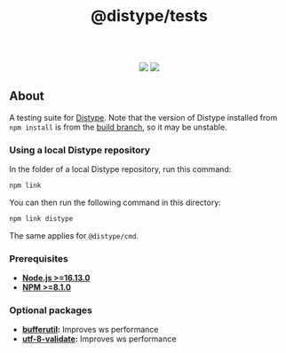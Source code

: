 <div align="center">
    <br>
    <h1>@distype/tests</h1>
    <br><br>
    <p>
        <a href="https://github.com/distype/tests/actions/workflows/tests.yml"><img src="https://img.shields.io/github/workflow/status/distype/tests/Tests?label=tests&style=for-the-badge&logo=github"><a>
        <a href="https://discord.gg/E2JsYPPJYN"><img src="https://img.shields.io/discord/773939670505619486?color=5162F1&style=for-the-badge&logo=discord&logoColor=white"></a>
    </p>
</div>

## About

A testing suite for [Distype](https://github.com/distype/distype). Note that the version of Distype installed from `npm install` is from the [build branch](https://github.com/distype/distype/tree/build), so it may be unstable.

### Using a local Distype repository

In the folder of a local Distype repository, run this command:
```sh
npm link
```

You can then run the following command in this directory:
```sh
npm link distype
```

The same applies for `@distype/cmd`.

### Prerequisites

- **[Node.js >=16.13.0](https://nodejs.org/)**
- **[NPM >=8.1.0](https://www.npmjs.com/)**

### Optional packages

- **[bufferutil](https://www.npmjs.com/package/bufferutil/):** Improves ws performance
- **[utf-8-validate](https://www.npmjs.com/package/utf-8-validate/):** Improves ws performance

